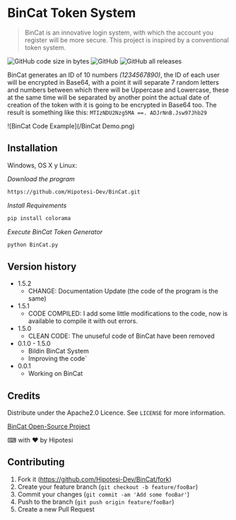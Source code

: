 # BinCat Token System
> BinCat is an innovative login system, with which the account you register will be more secure. This project is inspired by a conventional token system.

![GitHub code size in bytes](https://img.shields.io/github/languages/code-size/Hipotesi-Dev/BinCat?style=flat-square)
![GitHub](https://img.shields.io/github/license/Hipotesi-Dev/BinCat?style=flat-square)
![GitHub all releases](https://img.shields.io/github/downloads/Hipotesi-Dev/BinCat/total?style=flat-square)

BinCat generates an ID of 10 numbers *(1234567890)*, the ID of each user will be encrypted in Base64, with a point it will separate 7 random letters and numbers between which there will be Uppercase and Lowercase, these at the same time will be separated by another point the actual date of creation of the token with it is going to be encrypted in Base64 too. The result is something like this: 
`MTIzNDU2Nzg5MA ==. ADJrNnB.Jsw97Jhb29`

![BinCat Code Example](/BinCat Demo.png)

## Installation

Windows, OS X y Linux:

_Download the program_
```sh
https://github.com/Hipotesi-Dev/BinCat.git
```
_Install Requirements_
```sh
pip install colorama
```
_Execute BinCat Token Generator_
```sh
python BinCat.py
```

## Version history
* 1.5.2
    * CHANGE: Documentation Update (the code of the program is the same)
* 1.5.1
    * CODE COMPILED: I add some little modifications to the code, now is available to compile it with out errors.
* 1.5.0
    * CLEAN CODE: The unuseful code of BinCat have been removed
* 0.1.0 - 1.5.0
    * Bildin BinCat System
    * Improving the code`
* 0.0.1
    * Working on BinCat

## Credits

Distribute under the Apache2.0 Licence. See ``LICENSE`` for more information.

[BinCat Open-Source Project](https://github.com/Hipotesi-Dev/BinCat)

⌨ with ❤ by Hipotesi

## Contributing

1. Fork it (<https://github.com/Hipotesi-Dev/BinCat/fork>)
2. Create your feature branch (`git checkout -b feature/fooBar`)
3. Commit your changes (`git commit -am 'Add some fooBar'`)
4. Push to the branch (`git push origin feature/fooBar`)
5. Create a new Pull Request
